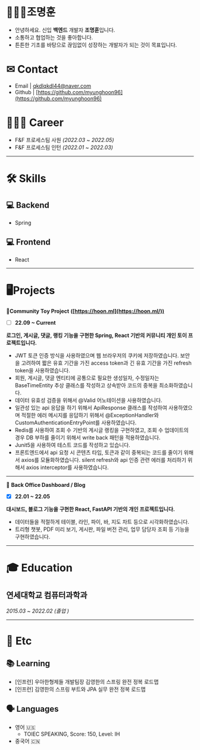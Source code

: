 # 🙋🏻‍♂️조명훈

- 안녕하세요. 신입 **백엔드** 개발자 **조명훈**입니다.
- 소통하고 협업하는 것을 좋아합니다.
- 튼튼한 기초를 바탕으로 끊임없이 성장하는 개발자가 되는 것이 목표입니다.

# ✉ Contact

- Email   | qkdlqkdl44@naver.com
- Github | [https://github.com/myunghoon96](https://github.com/myunghoon96)

# 🚵🏻‍♂️ Career

- F&F 프로세스팀 사원 *(2022.03* ~  *2022.05)*
- F&F 프로세스팀 인턴 *(2022.01* ~  *2022.03)*

---

# 🛠 Skills

## 💻  Backend

- Spring

## 💻 Frontend

- React

---

# **🖥Projects**

**🌱Community Toy Project** **([https://hoon.ml](https://hoon.ml/))**

- [ ]  **22.09 ~ Current**

**로그인, 게시글, 댓글, 랭킹 기능을 구현한 Spring, React 기반의 커뮤니티 개인 토이 프로젝트입니다.**

- JWT 토큰 인증 방식을 사용하였으며 웹 브라우저의 쿠키에 저장하였습니다. 보안을 고려하여 짧은 유효 기간을 가진 access token과 긴 유효 기간을 가진 refresh token을 사용하였습니다.
- 회원, 게시글, 댓글 엔티티에 공통으로 필요한 생성일자, 수정일자는 BaseTimeEntity 추상 클래스를 작성하고 상속받아 코드의 중복을 최소화하였습니다.
- 데이터 유효성 검증을 위해서 @Valid 어노테이션을 사용하였습니다.
- 일관성 있는 api 응답을 하기 위해서 ApiResponse 클래스를 작성하여 사용하였으며 적절한 에러 메시지를 응답하기 위해서 @ExceptionHandler와 CustomAuthenticationEntryPoint를 사용하였습니다.
- Redis를 사용하여 조회 수 기반의 게시글 랭킹을 구현하였고, 조회 수 업데이트의 경우 DB 부하를 줄이기 위해서 write back 패턴을 적용하였습니다.
- Junit5을 사용하여 테스트 코드를 작성하고 있습니다.
- 프론트엔드에서 api 요청 시 콘텐츠 타입, 토큰과 같이 중복되는 코드를 줄이기 위해서 axios를 모듈화하였습니다. silent refresh와 api 인증 관련 에러를 처리하기 위해서 axios interceptor를 사용하였습니다.

---

🏢 **Back Office Dashboard / Blog** 

- [x]  **22.01 ~ 22.05**

**대시보드, 블로그 기능을 구현한 React, FastAPI 기반의 개인 프로젝트입니다.**

- 데이터들을 적절하게 테이블, 라인, 파이, 바, 지도 차트 등으로 시각화하였습니다.
- 트리형 챗봇, PDF 미리 보기, 게시판, 파일 버전 관리, 업무 담당자 조회 등 기능을 구현하였습니다.

---

# 🎓 Education

## 연세대학교 컴퓨터과학과

*2015.03* ~ *2022.02 (졸업 )*

---

# 💬 Etc

## 📚 Learning

- [인프런] 우아한형제들 개발팀장 김영한의 스프링 완전 정복 로드맵
- [인프런] 김영한의 스프링 부트와 JPA 실무 완전 정복 로드맵

## 🗣 Languages

- 영어 🇺🇸
    - TOIEC SPEAKING, Score: 150, Level: IH
- 중국어 🇨🇳

